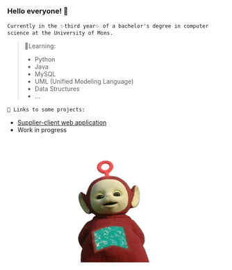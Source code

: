 ### Hello everyone! 🤪

```
Currently in the ✨third year✨ of a bachelor's degree in computer science at the University of Mons.
```

> 🌱Learning:
> - Python
> - Java
> - MySQL
> - UML (Unified Modeling Language)
> - Data Structures
> - ...

```
🤔 Links to some projects:
```
- [Supplier-client web application](https://github.com/EliotBD03/Projet-Gl-)
- Work in progress

![](po.png)
